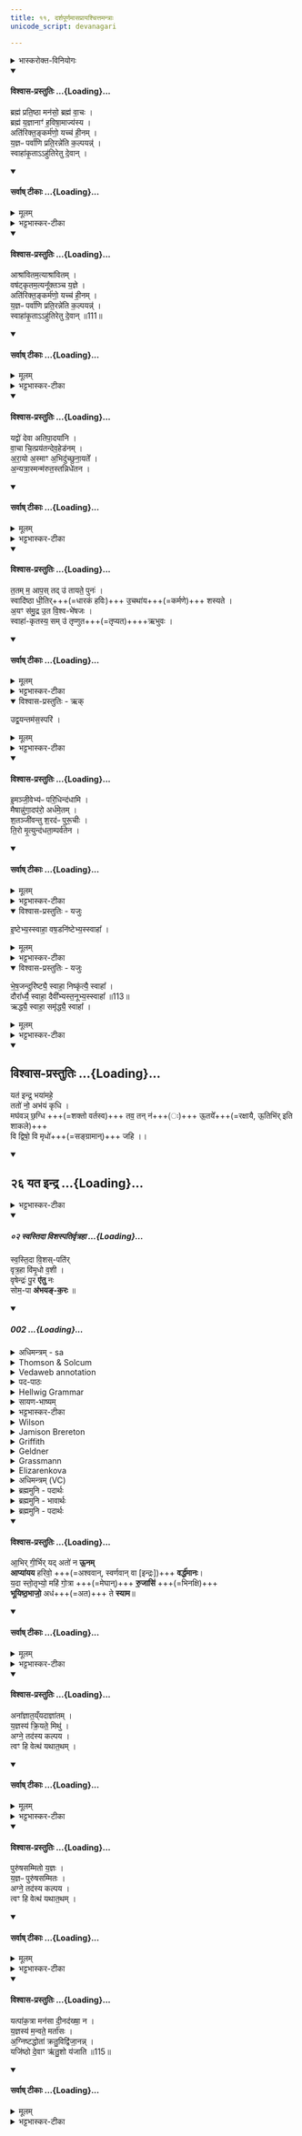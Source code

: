 ```yaml
---
title: ११, दर्शपूर्णमासप्रायश्चित्तमन्त्राः
unicode_script: devanagari

---
```

<details><summary>भास्करोक्त-विनियोगः</summary>

1अथ दर्शपूर्णमासयोः प्रायश्चित्तहोमा नित्याः - ब्रह्म प्रतिष्ठेति द्वे पञ्चपदे शक्वर्यौ ॥ 
</details>
<div class="js_include" newlevelforh1="4" title="विश्वास-प्रस्तुतिः" unfilled url="/vedAH_yajuH/taittirIyam/brAhmaNam/Rk/vishvAsa-prastutiH/3/7_achChidra-prAyashchittAdi/11/02_brahma_pratiShThA.md">
<details open><summary><h4>विश्वास-प्रस्तुतिः ...{Loading}...</h4></summary>

ब्रह्म॑ प्रति॒ष्ठा मन॑सो॒ ब्रह्म॑ वा॒चः ।  
ब्रह्म॑ य॒ज्ञानाꣳ॑ ह॒विषा॒माज्य॑स्य ।  
अति॑रिक्त॒ङ्कर्म॑णो॒ यच्च॑ ही॒नम् ।  
य॒ज्ञᳶ पर्वा॑णि प्रति॒रन्ने॑ति क॒ल्पयन्न्॑ ।  
स्वाहा॑कृ॒ताऽऽहु॑तिरेतु दे॒वान् ।
</details>
</div>
<div class="js_include" newlevelforh1="4" title="सर्वाष् टीकाः" unfilled url="/vedAH_yajuH/taittirIyam/brAhmaNam/Rk/sarvASh_TIkAH/3/7_achChidra-prAyashchittAdi/11/02_brahma_pratiShThA.md">
<details open><summary><h4>सर्वाष् टीकाः ...{Loading}...</h4></summary>
<details><summary>मूलम्</summary>

ब्रह्म॑ प्रति॒ष्ठा मन॑सो॒ ब्रह्म॑ वा॒चः ।  
ब्रह्म॑ य॒ज्ञानाꣳ॑ ह॒विषा॒माज्य॑स्य ।  
अति॑रिक्त॒ङ्कर्म॑णो॒ यच्च॑ ही॒नम् ।  
य॒ज्ञᳶ पर्वा॑णि प्रति॒रन्ने॑ति क॒ल्पयन्न्॑ ।  
स्वाहा॑कृ॒ताऽऽहु॑तिरेतु दे॒वान् ।
</details>
<details><summary>भट्टभास्कर-टीका</summary>

ब्रह्म आत्मा कर्मणामपादानम् । यथा - 'यत एव यज्ञं प्रयुङ्क्ते । तदेनं प्रतिष्ठापयति' इति । ईश्वरस्य क्रियाशक्तिः वाताख्यः विश्वोपादानभूतः परमात्मा । तदेव ब्रह्म प्रतिष्ठा मनसः, वाचः, यज्ञानां, तत्साधनानां च हविषां, आज्यस्य च । तस्मात् अस्य कर्मणो यदतिरिक्तं मात्राधिक्येन कृतं यच्च हीनं मात्राया ऊनं तत्सर्वं यज्ञः यष्टव्यं तदेव ब्रह्म कल्पयन् गुणीकुर्वन् फलसाधनसमर्थं कुर्वन् पर्वाणि यागकालांश्च प्रतिरन् सम्यङ्निर्वर्तितयागतया वर्धयन् अशून्यं कुर्वन् एति अविच्छेदेन वर्तते । तदर्थं इयं स्वाहाकृता स्वाहाकारेण संस्कृता आहुतिः देवान् एतु गच्छतु तेषां स्थितये भवतु ॥
</details>
</details>
</div>
<div class="js_include" newlevelforh1="4" title="विश्वास-प्रस्तुतिः" unfilled url="/vedAH_yajuH/taittirIyam/brAhmaNam/Rk/vishvAsa-prastutiH/3/7_achChidra-prAyashchittAdi/11/05_AshrAvitamatyAshrAvitam_vaShaTkRtamatyanUktanch.md">
<details open><summary><h4>विश्वास-प्रस्तुतिः ...{Loading}...</h4></summary>

आश्रा॑वितम॒त्याश्रा॑वितम् ।  
वष॑ट्कृतम॒त्यनू᳚क्तञ्च य॒ज्ञे ।  
अति॑रिक्त॒ङ्कर्म॑णो॒ यच्च॑ ही॒नम् ।  
य॒ज्ञᳶ पर्वा॑णि प्रति॒रन्ने॑ति क॒ल्पयन्न्॑ ।  
स्वाहा॑कृ॒ताऽऽहु॑तिरेतु दे॒वान् ॥111॥
</details>
</div>
<div class="js_include" newlevelforh1="4" title="सर्वाष् टीकाः" unfilled url="/vedAH_yajuH/taittirIyam/brAhmaNam/Rk/sarvASh_TIkAH/3/7_achChidra-prAyashchittAdi/11/05_AshrAvitamatyAshrAvitam_vaShaTkRtamatyanUktanch.md">
<details open><summary><h4>सर्वाष् टीकाः ...{Loading}...</h4></summary>
<details><summary>मूलम्</summary>

आश्रा॑वितम॒त्याश्रा॑वितम् ।  
वष॑ट्कृतम॒त्यनू᳚क्तञ्च य॒ज्ञे ।  
अति॑रिक्त॒ङ्कर्म॑णो॒ यच्च॑ ही॒नम् ।  
य॒ज्ञᳶ पर्वा॑णि प्रति॒रन्ने॑ति क॒ल्पयन्न्॑ ।  
स्वाहा॑कृ॒ताऽऽहु॑तिरेतु दे॒वान् ॥111॥
</details>
<details><summary>भट्टभास्कर-टीका</summary>

2आश्रावितमिति ॥ अस्मिन् यज्ञे यत् आश्रावितं सम्यङ्निर्वर्तिताश्रावणं अत्याश्रावितं असमीचीनाश्रावणं वषट्कृतं सम्यक् वषट्कारेण दत्तं अत्यनूक्तं असमीचीनानुवचनम् ।  
अतिरिक्तमित्यादि । समानम् । समीचीनकरणमत्र कल्पनं वेदितव्यम् ॥  

-  तस्मात् अस्य कर्मणो यदतिरिक्तं मात्राधिक्येन कृतं यच्च हीनं मात्राया ऊनं तत्सर्वं यज्ञः यष्टव्यं तदेव ब्रह्म कल्पयन् गुणीकुर्वन् फलसाधनसमर्थं कुर्वन् पर्वाणि यागकालांश्च प्रतिरन् सम्यङ्निर्वर्तितयागतया वर्धयन् अशून्यं कुर्वन् एति अविच्छेदेन वर्तते । तदर्थं इयं स्वाहाकृता स्वाहाकारेण संस्कृता आहुतिः देवान् एतु गच्छतु तेषां स्थितये भवतु ॥
</details>
</details>
</div>
<div class="js_include" newlevelforh1="4" title="विश्वास-प्रस्तुतिः" unfilled url="/vedAH_yajuH/taittirIyam/brAhmaNam/Rk/vishvAsa-prastutiH/3/7_achChidra-prAyashchittAdi/11/08_yadvo_devA.md">
<details open><summary><h4>विश्वास-प्रस्तुतिः ...{Loading}...</h4></summary>

यद्वो॑ देवा अतिपा॒दया॑नि ।  
वा॒चा चि॒त्प्रय॑तन्देव॒हेड॑नम् ।  
अ॒रा॒यो अ॒स्माꣳ अ॒भिदु॑च्छुना॒यते᳚ ।  
अ॒न्यत्रा॒स्मन्म॑रुत॒स्तन्निधे॑तन ।
</details>
</div>
<div class="js_include" newlevelforh1="4" title="सर्वाष् टीकाः" unfilled url="/vedAH_yajuH/taittirIyam/brAhmaNam/Rk/sarvASh_TIkAH/3/7_achChidra-prAyashchittAdi/11/08_yadvo_devA.md">
<details open><summary><h4>सर्वाष् टीकाः ...{Loading}...</h4></summary>
<details><summary>मूलम्</summary>

यद्वो॑ देवा अतिपा॒दया॑नि ।  
वा॒चा चि॒त्प्रय॑तन्देव॒हेड॑नम् ।  
अ॒रा॒यो अ॒स्माꣳ अ॒भिदु॑च्छुना॒यते᳚ ।  
अ॒न्यत्रा॒स्मन्म॑रुत॒स्तन्निधे॑तन ।
</details>
<details><summary>भट्टभास्कर-टीका</summary>

3यद्व डति जगती त्रिष्टुब्वा ॥ हे देवाः! मरुतः! युष्माकं संबन्धि यत् कर्म अहं अतिपादयानि अतिपन्नं यथाकामं करोमि । अकरणं अन्यथा करणं चातिपत्तिः । कामचारकरणे लोट् । वाचा चित् वाचा च, सामर्थ्यात् मनसा चेति गम्यते । प्रयतं प्रकर्षेण यतं उपरतम् । यम उपरमे । अत एव देवहेडनं देवानां क्रोधनम् । यच्चास्मान् अरायः निर्धनान् । 'ऊडिदम्' इति विभक्तेरुदात्तत्वं रैशब्दादपि भवति । अभिदुच्छुनायते आभिमुख्येन नाशयति अस्मान्वा अभिलक्ष्य दुच्छुनेवाचरति । दुच्छुना दारिद्र्यम्, तदिवास्मान् पीडयतीति यावत् । ईदृशं अतिपन्नं कर्म तत् अस्मत्तः अन्यत्र निधेतन स्थापयत तत्फलं अस्मासु मा भूत् । दधातेर्लिङि 'लिङ्याशिष्यङ्' यासुट्, 'अतो येयः' 'तप्तनप्तनधनाश्च' इति तनादेशः ॥
</details>
</details>
</div>
<div class="js_include" newlevelforh1="4" title="विश्वास-प्रस्तुतिः" unfilled url="/vedAH_yajuH/taittirIyam/brAhmaNam/Rk/vishvAsa-prastutiH/3/7_achChidra-prAyashchittAdi/11/11_tatamma_Apastadu.md">
<details open><summary><h4>विश्वास-प्रस्तुतिः ...{Loading}...</h4></summary>

त॒तम् म॒ आप॒स् तद् उ॑ तायते॒ पुनः॑ ।  
स्वादि॑ष्ठा धी॒तिर्+++(=धारकं हविः)+++ उ॒चथा॑य+++(=कर्मणे)+++ शस्यते ।  
अ॒यꣳ स॑मु॒द्र उ॒त वि॒श्व-भे॑षजः ।  
स्वाहा॑-कृतस्य॒ सम् उ॑ तृप्णुत+++(=तृप्यत)++++ऋभुवः ।
</details>
</div>
<div class="js_include" newlevelforh1="4" title="सर्वाष् टीकाः" unfilled url="/vedAH_yajuH/taittirIyam/brAhmaNam/Rk/sarvASh_TIkAH/3/7_achChidra-prAyashchittAdi/11/11_tatamma_Apastadu.md">
<details open><summary><h4>सर्वाष् टीकाः ...{Loading}...</h4></summary>
<details><summary>मूलम्</summary>

त॒तम्म॒ आप॒स्तदु॑ तायते॒ पुनः॑ ।  
स्वादि॑ष्ठा धी॒तिरु॒चथा॑य शस्यते ।  
अ॒यꣳ स॑मु॒द्र उ॒त वि॒श्वभे॑षजः ।  
स्वाहा॑कृतस्य॒ समु॑तृप्णुतर्भुवः ।
</details>
<details><summary>भट्टभास्कर-टीका</summary>

4ततं म इति जगती ॥ मम **आपः** कर्म **ततं** विस्तीर्णं यावज्जीवसंकल्पात् ।  
**तद्** एव इदानीं अनेन होमेन **पुनः तायते** भूयोपि विस्तीर्यते । किञ्च - **स्वादिष्ठा** स्वादुतमा **धीतिः** धारकं हविः । संज्ञायां क्तिन् । **उचथाय** कर्मणे हविषः समवायाधारत्वात् उचथः । उच समवाये, औणादिकः थप्रत्ययः । यत्र समवैति तदर्थं स्वादिष्ठं भूत्वा अनेन होमेन हविः शस्यते, प्रशस्ततां भजते । यस्मादेवं तस्मात् **अयं समुद्रः** समुद्रोपमम् इदं दीयमानं आज्यं, अपि च **विश्वभेषजः** सर्वानिष्ट-शमनहेतुः, न तु धृतान्तरवत् कतिपयरोगभेषजम् ।  
तस्य तादृशस्य **स्वाहाकृतस्य** स्वाहाकारेण प्रदत्तस्य **समु तृप्णुत**, उकारो ऽवधारणे, संतृप्यत, यस्य णुत्वम् । हे ऋभुवः! देवाः! । छान्दसः उवङादेशः । सुहितार्थयोगे षष्ठीसमासप्रतिषेधेन षष्ठ्याः ज्ञापितत्वात् स्वाहाकृतस्येति षष्ठी ।
</details>
</details>
</div>
<details open><summary>विश्वास-प्रस्तुतिः - ऋक्</summary>

उद्व॒यन्तम॑स॒स्परि॑ ।  
</details>
<details><summary>मूलम्</summary>

उद्व॒यन्तम॑स॒स्परि॑ ।  
</details>
<details><summary>भट्टभास्कर-टीका</summary>

उद्वयं तमस इत्यादि नवानां प्रतीका गृह्यन्ते । व्याख्याताश्च ग्रहकाण्डादिषु मन्त्राः । उद्वयं तमसस्परि पश्यन्तः , उदु त्यं जातवेदसं , चित्रं देवानां62, इमं मे वरुण श्रुधि , तत्त्वा यामि ब्रह्मणा63, त्वं नो अग्ने वरुणस्य , स त्वंनो अग्रेऽवमः64, त्वमग्ने अयाऽस्ययासन् , प्रजापते न त्वत् ॥  

-  उद्व॒यन्तम॑स॒स्परि॑ ।  
पश्य॑न्तो॒ ज्योति॒रुत्त॑रम् ।  
दे॒वन्दे॑व॒त्रा सूर्य᳚म् ।  
अग॑न्म॒ ज्योति॑रुत्त॒मम् ॥ 43॥   

  -  टीका 25अथ पञ्चविंशीमाह - तमसस्परि तमसः अन्धकारात् परि ऊर्ध्वं उत्तरमुत्कृष्टं ज्योतिः उत्पश्यन्त उत्कर्षेण पश्यन्तो वयं देवत्रा देवेषु मध्ये देवं द्योतमानं सूर्यरूपमुत्तमं ज्योतिः अगन्म प्राप्ताः स्मः । 'यद्देवा देवहेडनम्' इत्येताः षडृचः पापक्षयार्थे कर्मणि द्रष्टव्याः ॥


इ॒मम्मे॑ वरुण॒ तत्त्वा॑ यामि ।  

- इ॒मम्मे॑ वरुण श्रुधी॒ हव॑म॒द्या च॑ मृडय ।   
त्वाम॑व॒स्युराच॑के ।   

  - अथ 'ये कृष्णास्स्युस्तं वारुणं चरुं निर्वपेत्' इत्यस्याः पुरोनुवाक्या - इमं म इति गायत्री । श्रुधीति प्रथमपादान्तः ॥ हे वरुण इममस्मदीयं हवमाह्वानं श्रुधि शृणु । 'बहुलं छन्दसि' इति शपो लुक् । 'श्रुशृणुपृकृवृभ्यः' इति धिभावः । श्रुत्वा चाद्यैव मां मृडय सुखय । यस्मादहं त्वामवस्युः रक्षणमात्मन इच्छन् । 'क्याच्छन्दसि' इत्युप्रत्ययः । आचके आभिमुख्येन शब्दयामि प्रार्थये । कै गै शब्दे ॥
  - 'यावतोऽश्वान् प्रतिगृह्णीयात् तावतो वारुणान् चतुष्कपालान्निर्वपेत्' इत्यस्याः पुरोऽनुवाक्या - इमं मे वरुण श्रुधी हवम् इति गायत्री ॥ 'इन्द्रं वो विश्वतस्परीन्द्रं नरः' इत्यत्र व्याख्याता । हे वरुण इमं मे हवं आह्वानं श्रुधि शृणु । अद्यास्मिम् कर्मणि मां मृडय त्वामहं अवस्युः -रक्षणाय आचके आभिमुख्येन भजे ॥

- तत्त्वा॑ यामि॒ ब्रह्म॑णा॒ वन्द॑मान॒स्तदाशा᳚स्ते॒ यज॑मानो ह॒विर्भिः॑ ।  
  अहे॑डमानो वरुणे॒ह बो॒द्ध्युरु॑शꣳस॒ मा न॒ आयु॒ᳶ प्रमो॑षीः ॥

  -  तत्रैव याज्या - तत्त्वेति त्रिष्टुप् ॥ हे वरुण ब्रह्मणा मन्त्रेण त्वामेव वन्दमानः स्तुवन्नहं तत्तदर्थम् । चतुर्थ्या लुक् । तदर्थमेव त्वां यामि भजे । यद्वा - तदेव त्वां यामि याचे । छान्दसोन्त्यलोपः, परस्मैपदं च । यजमानोपि सर्वस्तदेवाशास्ते हविर्भिश्चरुपुरोडाशादिभिः हे उरुशंस महास्तुतिक त्वमपि तामस्मदीयां विज्ञापनां इह कर्माणि अहेडमानः अक्रुद्ध्यन् बोधि बुध्यस्व । पूर्ववद्विकरणस्य लुक्, 'हुझल्भ्यो हेर्धिः', 'वा छन्दसि' इत्यपित्त्वादेव ङित्त्वाभावाद्गुणः, अन्त्यलोपश्छान्दसः । किम्पुनस्तत्प्रार्थनीयमित्याह - नः अस्माकं आयुर्दीप्तिमन्नं वा मा प्रमोषीः मा छेत्सीः तदर्थं विशं च रा[राष्ट्रं चा]वगमयेति भावः ॥

  - 12 तत्रैव याज्या - तत्त्वा यामि ब्रह्मणा वन्दमान इति त्रिष्टुप् ॥ इयमपि तत्रैव व्याख्याता । हे वरुण अहं ब्रह्मणा मन्त्रेण हविषा त्वां वन्दमानः स्तुवन् अहं त्वामभियाचे यजमानोऽपि तदेव हविर्भिराशास्ते त्वमपि तत्? अहेडमानः अक्रुध्यन् इह कर्मणि बुद्ध्यस्व । किंपुनः तत्? हे वरुण उरु शंसमानः अस्माकमायुर्मा प्रमोषीरिति ॥

उदु॒त्यञ्चि॒त्रम् ॥112॥  

-  मन्त्रः   [ उदु॒ त्यञ्जा॒तवे॑दसन्दे॒वव्ँव॑हन्ति के॒तवः॑ ।  
   दृ॒शे विश्वा॑य॒ सूर्य᳚म् ॥      

  - टीका अथ दाक्षिणं काण्डं सौम्यमेव । तत्र शौरीभ्यामृग्भ्यां गार्हपत्ये जुहोति - उदुत्यमिति प्रथमा गायत्री, द्वितीया त्रिष्टुप् ॥   
तत्र प्रथमा - 'उदायुषा' इत्यत्र व्याख्याता । त्यं तं इमं देवं जातवेदसं जातप्रज्ञं जातानां वेदितारं केतवो रश्मय उद्वहन्ति ऊर्ध्वं वहन्ति दृशे द्रष्टुं विश्वाय विश्वार्थं, विश्वो लोको यथैनं पश्येदिति । 'सुवर्गाय वा एतानि लोकाय हुयन्ते यद्दाक्षिणानि' इत्यादि ब्राह्मणम् ॥]  

  -  5'यो ब्रह्मवर्चसकामस्स्यात्तस्मा एतं सौर्यं चरुं निर्वपेत्' इत्यस्याः पुरोनुवाक्या - उदु त्यमिति गायत्री ॥ व्याख्यातेयं ग्रहेषु , अस्या इदं प्रतीकग्रहणम् । तमिमं जातवेदसं देवं सूर्यं केतवो रश्मय उद्वहन्ति विश्वस्य लोकस्य दर्शनार्थमिति ॥   

  - सौर्यर्चा कृष्णाजिनं पुरस्तात्प्रत्यानह्यत्यूर्ध्वग्रीवम् - उदुत्यमिति गायत्र्या ॥ त्यं तं जातवेदसं जातानां वेदितारम् । 'गतिकारकयोरपि' इत्यसुन्प्रत्ययः । जातप्रज्ञानं वा सूर्यं देवं देवनादिगुणयुक्तं उद्वहन्ति ऊर्ध्वं वहन्ति केतवो रश्मयः दृशे द्रष्टुम् । 'दृशे विख्ये च' इति निपात्यते । विश्वाय विश्वार्थं विश्वं लोको यथा एनं पश्येत् तदनुरूपमुद्वहन्ति । स्मैभावाभावश्छान्दंसः । क्रियमाणेन का सङ्गतिः? उच्यते - एतस्य कर्मणस्सामर्थ्यादेतदेवं भवतीति ॥   

  - 31अथ सौम्यस्य पुरोनुवाक्या याज्या चा - 'उदु त्यं जात्वेदसम्', 'चित्रं देवानाम्' इति गायत्रीत्रिष्टुभौ ॥ व्याख्याते चैते । अत्र प्रतीकग्रहणम् । तमिमं जातवेदसं जातप्रज्ञानं सूर्यं देवं केतवः उद्वहन्ति यथा सर्वेषां द्रष्टुं योग्यो भवतीति ॥  


-  मन्त्रः   चि॒त्रन्दे॒वाना॒मुद॑गा॒दनी॑क॒ञ्चख्षु॑र्मि॒त्रस्य॒ वरु॑णस्या॒ग्नेः ।  
  आऽप्रा॒ द्यावा॑पृथि॒वी अ॒न्तरि॑ख्ष॒ꣳ॒ सूर्य॑ आ॒त्मा जग॑तस्त॒स्थुष॑श्च ॥  

  -  टीका अथ द्वितीया - चित्रं चायनीयं देवानामनीकं सङ्घातरूपम्मण्डलम् । यद्वा - देवानां रश्मीनां अनीकं मुखं समुदायस्थानं वा । मित्रादीनां देवानामपि चक्षुस्स्थानं , तेपि हि तेन प्रकाशितं पश्यन्ति । यद्वा - मित्रत्वादिपदप्राप्तिहेतुत्वाच्चक्षुरित्युपचर्यते । उपलक्षणं चैतत्, सर्वदेवतापदलाभहेतुत्वात्; भवति मण्डलोपासनमिति । इर्दृशमण्डलमुदगात् उदेति । छान्दसो लुङ्, 'गातिस्था' इति सिचो लुक् । यदा ईदृशम्मण्डलमुदेति तदा तन्मण्डलान्तर्गतो भगवान् सूर्यः जगतो जङ्गमस्य तस्थुषः स्थावरस्य च विश्वस्यात्मा द्यावापृथिवी द्यावापृथिव्यौ अन्तरिक्षं च रश्मिभिराप्राः आपूरयति । प्रा पूरणे पुरुषव्यत्ययः, अदादित्वाच्छपो लुक् । द्यौश्च पृथिवी च द्यावापृथिव्यौ । 'दिवो द्यावा' इति द्यावादेशः, 'वा छन्दसि' इति पूर्वसवर्णदीर्घः', 'देवताद्वन्द्वे च' इति पूर्वोत्तरयोर्युगपत्प्रकृतिस्वरत्वम्, पृथिवीशब्दो ङीषन्तोन्तोदात्तः । ईदृशो भगवाननेन होमेनास्माकमभिमतं साधयत्विति ॥

  -  32द्वितीया - चित्रं चायनीयं देवानां सर्वेषामनीकं अनीकभूतं मित्रस्य वरुणस्य च अग्नेश्चक्षुस्थानीयं जङ्गमस्य स्थावरस्य आत्मभूतः सूर्य उदगात् उदेति । उदेत्य च द्यावापृथिवी अन्तरिक्षं च रश्मिभिरापूरयतीति ॥

  -  6तत्रैव याज्या - चित्रमिति त्रिष्टुप् ॥ इयमपि तत्रैव व्याख्याता । प्रतीकग्रहणमेवेदम् । चित्रं चायनीयं देवानामनीकं चमूस्थानीयं मित्रादीनामपि चक्षुस्स्थानीयमुदगादुद्गच्छति । उदुत्यं च द्यावापृथिवी अन्तरिक्षं च आप्रा आप्रात् आपूरयन्ति । जगतः जङ्गमस्य तस्थुषः स्थावरस्य चात्मा सूर्य इति ॥

त्वन्नो॑ अग्ने॒ स त्वन्नो॑ अग्ने ।  

- पूर्णमन्त्रपाठः  
-  [ त्वन्नो॑ अग्ने॒ वरु॑णस्य वि॒द्वान्दे॒वस्य॒ हेडोऽव॑ यासिसीष्ठाः  ।  
यजि॑ष्ठो॒ वह्नि॑तम॒श्शोशु॑चानो॒ विश्वा॒ द्वेषाꣳ॑सि॒ प्र मु॑मुग्ध्य॒स्मत्  ।  

- अथ त्वं नो अग्ने स त्वं नो अग्ने इति गायत्रीत्रिष्टुभौ ॥
क्वचिदाग्निवारुणे विनियोगो द्रष्टव्यः ।  
प्रायश्चित्ते वा । तत्र प्रथमा - हे अग्ने विद्वान् सर्वार्थसाधनो वा यज्ञे स त्वं देवस्य वरुणस्य हेडः क्रोधः अनादरो वा पाशग्रहणादिकः नः अस्माकं अस्मत्संबन्धि अवयासिसीष्ठाः अपनय । अवपूर्वात् यासेर्ण्यन्तादाशीर्लिङि इडादावपि णिलोपश्छान्दसः । 'छन्दस्युभयथा' इति लिङ्वा सार्वधातुकत्वादिडभावो ङित्त्वं च । किं च – यजिष्ठः यष्टृतमः । यष्टृशब्दात् 'तुश्छन्दसि' इतीष्ठन् प्रत्ययः । 'तुरिष्ठमेयस्सु' इति तृशब्दस्य लोपः । वह्नितमः हविषां वोढृतमः शोशुचानः अतिशयेन दीप्यमानः । 'अभ्यस्तानामादिः' इत्याद्युदात्तत्वम् । ईदृशः त्वं विश्वानि वरुणव्यतिरिक्तान्यपि द्वेष्टॄणि वा रक्षःप्रभृतीनि अस्मत् अस्मत्तः प्रमुमुग्धि प्रकर्षेण मोचय । 'बहुर्लं छन्दसि' इति शपश्लुः ॥

- पूर्णमन्त्रपाठः  
- स त्वन्नो॑ अग्नेऽव॒मो भ॑वो॒ती नेदि॑ष्ठो अ॒स्या उ॒षसो॒ व्यु॑ष्टौ  ।  
अव॑ यख्ष्व नो॒ वरु॑णम् [72] ररा॑णो वी॒हि मृ॑डी॒कꣳ सु॒हवो॑ न एधि  ।  

- अथ द्वितीया - हे अग्ने स त्वं नः अस्माकं अवमः अविता भव ऊत्या गमनेन । यद्वा - ऊत्या रक्षणेन अवमः अर्वाचीनः प्रत्यासन्नो भव । अस्या उषसो रात्रेरवसाने प्रातरेव अस्माकं नेदिष्ठः अन्तिकतमः अस्मिन् दिवसे प्रातरेव अस्मत्पार्श्वमागतस्त्वमिदानीं तत्क्षणेनापि प्रत्यासन्नतरो भवेति । 'अन्तिकबाढ योर्नेदसाधौ' । किञ्च - रराणः अस्मदीये परिचरणे रममाण अस्माकं वरुणं वारकं वरुणप्रवर्तितं वा पापरोगादिकमवयक्ष्व नाशय । 'बहुलं छन्दसि' इति शपो लुक् । रातेः शानचि अन्त्यलोपश्छान्दसः, पूर्वपदाद्युदात्तत्वम् । तदर्थं वीहि भुङ्क्ष्व मृडीकं सुखहेतुमिदं हविः । किञ्च - नः अस्माकं सुहवः शोभनाह्वानश्च एधि भव । आह्वानप्रयोजनस्य सद्यस्सम्पत्तिः शोभनत्वम् । 'आद्युदात्तं द्व्यच्छन्दसि' इत्युत्तरपदाद्युदात्तत्वम् ॥]

त्वम॑ग्ने अ॒यासि॒ प्रजा॑पते ।  


-   मन्त्रः
त्वम॑ग्ने अ॒यासि॑ ।  
अ॒या सन्मन॑सा हि॒तः ।  
अ॒या सन् ह॒व्यमू॑हिषे ।  
अ॒या नो॑ धेहि भेष॒जम् ।  

  - टीका 23त्वमग्ने अयाऽसीत्यनुष्टुप् ॥ हें! अग्रे! त्वं अया अयमेवासि । इदमः प्रथमैकवचनस्य 'सुपां सुलुक्' इति डादेशः । टिलोपे 'अनुदात्तस्य च यत्रोदात्तलोपः' इति उदात्तनिवृत्तिस्वरेण आकारस्य उदात्तत्वम् । अयमेवासि त्वम् । तव याथात्म्यं न जानीमः यं त्वां वयं प्रपश्यामः अयमेवासि । किं च अया अयमेव सन् मनसा हितः युक्तैर्धृतः । नान्यं जानीम इति । अपि च अयमेव सन् हव्यमूहिषे आस्माकीनं हविर्वह । छान्दसो लिङ् । किञ्च अयमेव त्वमस्माकं भेषजमनिष्टशमनं धेहि अस्मासु स्थापय । किमनेन रूपेण कर्तुं न शक्यत इति भावः ॥

-  प्रजा॑पते॒ न त्वदे॒तान्य॒न्यो विश्वा॑ जा॒तानि॒ परि॒ ता ब॑भूव ।    
     यत्का॑मास्ते जुहु॒मस्तन्नो॑ अस्तु व॒यꣵ स्या॑म॒ पत॑यो रयी॒णाम् ॥ [28]  

  -  युवराजस्य प्रतिहितस्य गृहे जुहोति - प्रजापत इति त्रिष्टुभा ॥ हे प्रजापते त्वत्तोन्यः कश्चिदपि तान्येतानि विश्वा विश्वानि जातानि जन्मवन्ति वस्तूनि परिबभूव परिभवति वाप्नोति परिगृह्णाति वा । यद्वा - त्वदेतानि त्वत्तो जातानि विश्वानि वस्तूनि कश्चिदन्यः पीरबभूव न त्वमेव परिभवसि, तस्मादेवं तावन्महानुभावस्त्वम् । न च मया किञ्चिदज्ञातमस्ति ; अतो यत्कामा यत्फलं कामयमानाः ते जुहुमस्तन्नोस्माकमस्तु त्वत्प्रसादात् स कामोस्माकं सम्पद्यताम् । 'शीलिकामिभिक्षाचरिभ्यः' इति णः, पूर्वपदप्रकृतिस्वरत्वं च । इदं तु विशेषेणेत्याह - वयं रयीणां धनानां पतयः सर्वदा स्यामेत्याशास्ते ॥

  -  हे प्रजापते न खलु कश्चित् त्वत्तोन्यः तान्येतानि विश्वानि जातानि भूतानि परिबभूव परिभवति । तस्माद्यत्कामा वयं जुहुमस्तन्नोस्माकमस्तु । किञ्च - वयं रयीणां पतयस्स्वामिनश्च स्यामेति ॥

  - 20'यः प्रजाकामस्स्यात्तस्मा एतं प्राजापत्यं गार्मुतं चरुं निर्वपेत्' इत्यस्याः पुरोऽनुवाक्या - प्रजापते न त्वदिति त्रिष्टुप् ॥
व्याख्यातेयं 'सोमस्य त्विषिरसि' इत्यत्र इह त्वस्याः प्रतीकं गृह्यते । हे प्रजापते त्वदन्य एतानि विश्वानि जातानि भुवनानि परिबभूव सर्वतो व्याप्नोति । तस्माद्यद्यत्कामयमानास्ते जुहुमो वयं तत्तथैवास्माकमस्तु वयं रयीणां पतयस्स्यामेति ॥
</details>
<div class="js_include" newlevelforh1="4" title="विश्वास-प्रस्तुतिः" unfilled url="/vedAH_yajuH/taittirIyam/brAhmaNam/Rk/vishvAsa-prastutiH/3/7_achChidra-prAyashchittAdi/11/17_imanjIvebhyapH_paridhindadhAmi.md">
<details open><summary><h4>विश्वास-प्रस्तुतिः ...{Loading}...</h4></summary>

इ॒मञ्जी॒वेभ्य॑ᳶ परि॒धिन्द॑धामि ।  
मैषान्नु॑गा॒दप॑रो॒ अर्ध॑मे॒तम् ।  
श॒तञ्जी॑वन्तु श॒रद॑ᳶ पुरू॒चीः ।  
ति॒रो मृ॒त्युन्द॑धता॒म्पर्व॑तेन ।
</details>
</div>
<div class="js_include" newlevelforh1="4" title="सर्वाष् टीकाः" unfilled url="/vedAH_yajuH/taittirIyam/brAhmaNam/Rk/sarvASh_TIkAH/3/7_achChidra-prAyashchittAdi/11/17_imanjIvebhyapH_paridhindadhAmi.md">
<details open><summary><h4>सर्वाष् टीकाः ...{Loading}...</h4></summary>
<details><summary>मूलम्</summary>

इ॒मञ्जी॒वेभ्य॑ᳶ परि॒धिन्द॑धामि ।  
मैषान्नु॑गा॒दप॑रो॒ अर्ध॑मे॒तम् ।  
श॒तञ्जी॑वन्तु श॒रद॑ᳶ पुरू॒चीः ।  
ति॒रो मृ॒त्युन्द॑धता॒म्पर्व॑तेन ।
</details>
<details><summary>भट्टभास्कर-टीका</summary>

5इमं जीवेभ्य इति त्रिष्टुप् ॥ जीवेभ्यः जीवनार्थं जीवानां वा परिधिं सर्वतः धातारं रक्षकं दधामि स्थापयामि एतद्धोमात्मकम् । अतः एषां अनेन होमेन रक्षितानां जीवानां मध्ये अपरः कश्चिदपि मा गात् मा गमत् । नु इति क्षिप्रार्थे । एतमर्धं पुरुषायुषस्य प्रथमार्धं पञ्चाशद्वर्षलक्षणं आयुष्ट्वेन मा गात् तावत्यायुषि मा मृतेति यावत् । यद्बा - एतमर्थं ऋद्धिं ऋद्धिहेतुम् । वर्णव्यत्ययो वा एतमर्धम् । प्रथमे पक्षे छान्दसमाद्युदात्तत्वम् । किन्तु शतं जीवन्तु शरदः संवत्सरान् पुरूचीः पुरून् बडून्वा नानाविधान् भोगान् अञ्चतीति, नकाराकारयोः लुप्तयोः 'चौ' इति दीर्घत्वम् । अत एव मृत्युं तिरोदधतां विनष्टं कुरुताम् पर्वतेन पर्वणि क्रियमाणेन अनेन होमेन । 'पर्वमरुद्भ्यां तन्' इति तन्प्रत्ययः । पर्वतवदभेद्येन वा ॥
</details>
</details>
</div>
<details open><summary>विश्वास-प्रस्तुतिः - यजुः</summary>

इ॒ष्टेभ्य॒स्स्वाहा॒ वष॒डनि॑ष्टेभ्य॒स्स्वाहा᳚ ।  
</details>
<details><summary>मूलम्</summary>

इ॒ष्टेभ्य॒स्स्वाहा॒ वष॒डनि॑ष्टेभ्य॒स्स्वाहा᳚ ।  
</details>
<details><summary>भट्टभास्कर-टीका</summary>

6इष्टेभ्य इत्यादीनि यजूंषि ॥ इष्टेभ्यः सम्यग्यागेनाराधितेभ्यः अग्न्यादिभ्यः स्वाहुतमिदमस्तु तृप्त्यतिशयाय । वषडनिष्टेभ्यः ये अनिष्टा वष्ट्कारेण अनाराधिताः देवाः तेभ्यः इदमेव वषट्कृतं हविरस्तु तदर्थं इदं स्वाहुतं करोमि ।  
</details>
<details open><summary>विश्वास-प्रस्तुतिः - यजुः</summary>

भे॒ष॒जन्दुरि॑ष्ट्यै॒ स्वाहा॒ निष्कृ॑त्यै॒ स्वाहा᳚ ।  
दौरा᳚र्ध्यै॒ स्वाहा॒ दैवी᳚भ्यस्त॒नूभ्य॒स्स्वाहा᳚ ॥113॥  
ऋद्ध्यै॒ स्वाहा॒ समृ॑द्ध्यै॒ स्वाहा᳚ ।  
</details>
<details><summary>मूलम्</summary>

भे॒ष॒जन्दुरि॑ष्ट्यै॒ स्वाहा॒ निष्कृ॑त्यै॒ स्वाहा᳚ ।  
दौरा᳚र्ध्यै॒ स्वाहा॒ दैवी᳚भ्यस्त॒नूभ्य॒स्स्वाहा᳚ ॥113॥  
ऋद्ध्यै॒ स्वाहा॒ समृ॑द्ध्यै॒ स्वाहा᳚ ।  
</details>
<details><summary>भट्टभास्कर-टीका</summary>

भेषजं अनिष्टकारित्वशमनं दुरिष्टचै दुरिष्ट्याः प्रमादादिना विगुणा इष्टिः दुरिष्टिः तस्याः स्विष्टं स्वाहुतमिदमस्तु । निष्कृतिः प्रायश्चित्तार्थो होमादिः । तत्सामर्थ्यार्थं स्वाहुतमिदमस्तु ॥
</details>
<div class="js_include" newlevelforh1="2" title="विश्वास-प्रस्तुतिः" unfilled url="/vedAH_yajuH/taittirIyam/brAhmaNam/Rk/vishvAsa-prastutiH/3/7_achChidra-prAyashchittAdi/11/26_yata_indra.md">
<details open><summary><h2>विश्वास-प्रस्तुतिः ...{Loading}...</h2></summary>

यत॑ इन्द्र॒ भया॑महे॒  
ततो॑ नो॒ अभ॑यं कृधि ।  
मघ॑वञ् छ॒ग्धि +++(=शक्तो वर्तस्व)+++ तव॒ तन् न॑+++(ः)+++ ऊ॒तये᳚+++(=रक्षायै, ऊ॒तिभि॑र् इति शाकले)+++  
वि द्विषो॒ वि मृधो॑+++(=सङ्ग्रामान्)+++ जहि ।।

</details>
</div>
<div class="js_include" newlevelforh1="2" unfilled url="/vedAH_yajuH/taittirIyam/brAhmaNam/Rk/sarvASh_TIkAH/3/7_achChidra-prAyashchittAdi/11/26_yata_indra.md">
<details open><summary><h2>२६ यत इन्द्र ...{Loading}...</h2></summary>
<details><summary>भट्टभास्कर-टीका</summary>

7यत इन्द्रेति पथ्या बृहती ॥ हे इन्द्र! यतः मृत्युरोगचोरादेर्हेतोः वयं भयामहे बिभीमः । व्यत्ययेन शप्, आत्मनेपदं च । ततः नः अस्माकं यथा भयं न भवति तथा कृधि कुरु । शपो लुकि, 'श्रुशृणुपृकृवृभ्यः' इति घिभावः । हे मघवन्! तव या ऊतिः रक्षा अनितरसाधारणी तत् तस्याः नः अस्मदर्थं तां रक्षां कर्तुं त्वमेव शग्धि शक्तो वर्तस्व । छान्दसो वर्तमाने लोट्, प्राक्काले वा । त्वदीयरक्षाशक्तेः प्रदर्शनकालोऽयम् । 'ऊतियूति' इति क्तिनः उदात्तत्वम् । किञ्च - विद्विषः शत्रून् विमृधः सङ्ग्रामांश्च जहि विनाशय । 'हन्तेर्जः' ॥
</details>
</details>
</div>
<div class="js_include" includetitle="false" newlevelforh1="5" unfilled url="/vedAH_Rk/shAkalam/saMhitA/vishvAsa-prastutiH/10/152/02_svastidA_vishaspatirvRtrahA.md">
<details open><summary><h5>०२ स्वस्तिदा विशस्पतिर्वृत्रहा ...{Loading}...</h5></summary>


स्व॒स्ति॒दा वि॒शस्-पति॑र्  
वृत्र॒हा वि॑मृ॒धो व॒शी ।  
वृषेन्द्रः॑ पु॒र **ए॑तु** नः  
सोम॒-पा **अ॑भयङ्-क॒रः** ॥

</details>
</div>
<div class="js_include" includetitle="false" newlevelforh1="5" unfilled url="/vedAH_Rk/shAkalam/saMhitA/sarvASh_TIkAH/10/152/02_svastidA_vishaspatirvRtrahA.md">
<details open><summary><h5>002 ...{Loading}...</h5></summary>
<details><summary>अधिमन्त्रम् - sa</summary>

- देवता - इन्द्रः
- ऋषिः - शासो भारद्वाजः
- छन्दः - अनुष्टुप्
</details>
<details><summary>Thomson & Solcum</summary>

सुअस्तिदा꣡ विश꣡स् प꣡तिर्  
वृत्रहा꣡ विमृधो꣡ वशी꣡  
वृ꣡षे꣡न्द्रः पुर꣡ एतु नः  
सोमपा꣡ अभयंकरः꣡
</details>
<details><summary>Vedaweb annotation</summary>

###### Strata
Popular for linguistic reasons, and possibly also for non-linguistic reasons

###### Pāda-label
popular;; epic anuṣṭubh (292)  
popular;; epic anuṣṭubh (292)  
popular;; epic anuṣṭubh (292)  
popular;; epic anuṣṭubh (292)
###### Morph
pátiḥ ← páti- (nominal stem)  
{case:NOM, gender:M, number:SG}

svastidā́ḥ ← svastidā́- (nominal stem)  
{case:NOM, gender:M, number:SG}

viśáḥ ← víś- (nominal stem)  
{case:GEN, gender:F, number:SG}

vaśī́ ← vaśín- (nominal stem)  
{case:NOM, gender:M, number:SG}

vimr̥dháḥ ← vimŕ̥dh- (nominal stem)  
{case:GEN, gender:M, number:SG}

vr̥trahā́ ← vr̥trahán- (nominal stem)  
{case:NOM, gender:M, number:SG}

etu ← √i- 1 (root)  
{number:SG, person:3, mood:IMP, tense:PRS, voice:ACT}

índraḥ ← índra- (nominal stem)  
{case:NOM, gender:M, number:SG}

naḥ ← ahám (pronoun)  
{case:ACC, number:PL}

purás ← purás (invariable)  
{}

vŕ̥ṣā ← vŕ̥ṣan- (nominal stem)  
{case:NOM, gender:M, number:SG}

abhayaṁkaráḥ ← abhayaṁkará- (nominal stem)  
{case:NOM, gender:M, number:SG}

somapā́ḥ ← somapā́- (nominal stem)  
{case:NOM, gender:M, number:SG}

</details>
<details><summary>पद-पाठः</summary>

स्व॒स्ति॒ऽदाः । वि॒शः । पतिः॑ । वृ॒त्र॒ऽहा । वि॒ऽमृ॒धः । व॒शी ।  
वृषा॑ । इन्द्रः॑ । पु॒रः । ए॒तु॒ । नः॒ । सो॒म॒ऽपाः । अ॒भ॒य॒म्ऽक॒रः ॥
</details>
<details><summary>Hellwig Grammar</summary>

-   *svastidā* ← *svasti*
- \[noun\], neuter
- “prosperity; well-being; fortune; benediction; svasti \[word\];
    well; luck.”
------------------------------------------------------------------------
- *svastidā* ← *dāḥ* ← *dā*
- \[noun\], nominative, singular, masculine
- “giving.”
------------------------------------------------------------------------
- *viśas* ← *viś*
- \[noun\], genitive, singular, feminine
- “people; tribe; Vaisya; national; viś; real property; Vaisya.”
------------------------------------------------------------------------
- *patir* ← *patiḥ* ← *pati*
- \[noun\], nominative, singular, masculine
- “husband; overlord; king; deity; īśvara; ruler; pati \[word\];
    commanding officer; leader; owner; mayor; lord.”
------------------------------------------------------------------------
- *vṛtrahā* ← *vṛtra*
- \[noun\], masculine
- “Vṛtra; vṛtra \[word\].”
------------------------------------------------------------------------
- *vṛtrahā* ← *hā* ← *han*
- \[noun\], nominative, singular, masculine
- “killing; curative; destroying; removing; māraka; stabbing.”
------------------------------------------------------------------------
- *vimṛdho* ← *vimṛdhaḥ* ← *vimṛdha*
- \[noun\], nominative, singular, masculine
------------------------------------------------------------------------
- *vaśī* ← *vaśin*
- \[noun\], nominative, singular, masculine
- “powerful; controlling; regnant; authoritative.”
------------------------------------------------------------------------
- *vṛṣendraḥ* ← *vṛṣā* ← *vṛṣan*
- \[noun\], nominative, singular, masculine
- “bull; Indra; stallion; Vṛṣan; man.”
------------------------------------------------------------------------
- *vṛṣendraḥ* ← *indraḥ* ← *indra*
- \[noun\], nominative, singular, masculine
- “Indra; leader; best; king; first; head; self; indra \[word\];
    Indra; sapphire; fourteen; guru.”
------------------------------------------------------------------------
- *pura* ← *puras*
- \[adverb\]
- “ahead; puras \[word\]; easterly; eastward; east; earlier.”
------------------------------------------------------------------------
- *etu* ← *i*
- \[verb\], singular, Present imperative
- “go; travel; enter (a state); return; walk; continue; reach; ask.”
------------------------------------------------------------------------
- *naḥ* ← *mad*
- \[noun\], dative, plural
- “I; mine.”
------------------------------------------------------------------------
- *somapā* ← *soma*
- \[noun\], masculine
- “Soma; moon; soma \[word\]; Candra.”
------------------------------------------------------------------------
- *somapā* ← *pāḥ* ← *pā*
- \[noun\], nominative, singular, masculine
- “drinking.”
------------------------------------------------------------------------
- *abhayaṅkaraḥ* ← *abhayaṃkara*
- \[noun\], nominative, singular, masculine
------------------------------------------------------------------------
</details>
<details><summary>सायण-भाष्यम्</summary>

**स्वस्तिदाः** स्वस्तेरविनाशस्य दाता **विशस्पतिः** सर्वस्याः प्रजायाः पालयिता **वृत्रहा** वृत्राणां शत्रूणां हन्ता **विमृधः** संग्रामकारी **वशी** वशीकर्ता **वृषा** वर्षिता कामानां **सोमपाः** सोमस्य पाता एवंविधः **इन्द्रः** **अभयंकरः** अभयस्य  भयराहित्यस्य कर्ता सन् **नः** अस्माकं **पुर** **एतु** पुरतो गच्छतु ॥
</details>
<details><summary>भट्टभास्कर-टीका</summary>

8स्वस्तिदा इत्यनुष्टुप् ॥ स्वस्तिदा अविनाशस्य दाता विशः विश्वस्याः प्रजायाः पतिः वृत्रहा पापादेर्हन्ता विमृधः विनिवारितसङ्ग्रामः । छान्दसस्समासान्तः, विभक्तिव्यत्ययो वा । वशी जितेन्द्रियः वृषा सेक्ता ईदृशः इन्द्रः अस्माकं पुरः एतु अग्रतः रक्षकभावेन वर्तताम् । स्वस्तिदा शोभनं भावं अस्मभ्यं ददत् अभयंकरः भयनिवृत्तेः कर्ता वक्ता वा माभैषीरिति । 'मेघर्तिभयेषु' इति खल्विधीयमानः अभयेऽपि भवति ॥
</details>
<details><summary>Wilson</summary>

###### English translation:

“May **Indra**, the granter of prosperity, the lord of men, the slayer of **Vṛtra**, the warrior, the subduer, theshowerer, the drinker of the **Soma**, the assurer of safety, come to our presence.”
</details>
<details><summary>Jamison Brereton</summary>

As the lord of the clan who gives well-being, the Vr̥tra-smasher,  
(smasher) of the scornful, exerting his will—  
let the bull Indra go before us, the soma-drinker, the creator of  
fearlessness.
</details>
<details><summary>Griffith</summary>

Lord of the clan, who brings us bliss, Strong, Warrior, Slayer of the fiend,  
     May India, Soma-drinker, go before us, Bull who gives us peace.
</details>
<details><summary>Geldner</summary>

Der heilspendende Clanherr, der Vritratöter, der die Verächter vertreibt, der Gebieter, der Bulle Indra soll uns vorangehen, der Somatrinker, der Sicherheit schafft.
</details>
<details><summary>Grassmann</summary>

Der Segen schenkt als Stammes Herr den Vritra schlägt, den Feind bezwingt, Als Stier geh Indra uns voran, der Soma trinkt und Frieden schafft.
</details>
<details><summary>Elizarenkova</summary>

Дающий счастье господин племен,  
Убийца Вритры, гонитель тех, кто презирает (нас), властелин,  
Бык-Индра пусть идет впереди нас,  
Любящий пить сому, создающий безопасность!
</details>
<details><summary>अधिमन्त्रम् (VC)</summary>

- इन्द्र:
- शासो भारद्वाजः
- निचृदनुष्टुप्
- गान्धारः
</details>
<details><summary>ब्रह्ममुनि - पदार्थः</summary>

पदार्थान्वयभाषाः -  (स्वस्तिदा)कल्याण का दाता (विशस्-पतिः) प्रजा का पालक (वृत्रहा) आक्रमणकारी पापी, विरोधी का हन्ता-मारनेवाला-नष्ट करनेवाला (विमृधः) विशिष्ट संग्रामवाली सेनाओं का वशकर्ता (वृषा) सुखवर्षक (इन्द्रः) परमात्मा या राजा (सोमपाः) उत्पन्न-पदार्थों का रक्षक परमात्मा या सोमरस का पानकर्ता राजा (अभयङ्करः) अभयदाता (नः पुरः) हमारे आगे (एतु) प्राप्त हो या चले ॥२॥
</details>
<details><summary>ब्रह्ममुनि - भावार्थः</summary>

भावार्थभाषाः -  परमात्मा कल्याण का देनेवाला, उपासक प्रजा का रक्षक, उपासक के विरोधियों को नष्ट करनेवाला, संघर्ष करनेवाली प्रवृत्तियों का वशकर्ता, सुखवर्षक, उत्पन्न पदार्थों का रक्षक, अभयदाता रूप में साक्षात् होता है एवं राजा कल्याणदाता, प्रजा का रक्षक, आक्रमणकारी शत्रुसेनाओं को वश में करनेवाला, सोमरस का पान करनेवाला, संकट के अवसर पर आगे बढ़नेवाला हो ॥२॥
</details>
<details><summary>ब्रह्ममुनि - पदार्थः</summary>

पदार्थान्वयभाषाः -  (स्वस्तिदाः) कल्याणदाता (विशस्-पतिः) प्रजायाः पालकः (वृत्रहा) आवरणकर्त्तुः पापिनो विरोधिनो हन्ता (विमृधः-वशी) विशिष्टः संग्रामो यासां ताः विरोधिनीः सेनाः-तस्याः-वशकर्त्ता “मृधः संग्रामनाम” [निघ० २।१७] (वृषा) सुखवर्षकः (इन्द्रः) परमात्मा राजा वा (सोमपाः) उत्पन्न-पदार्थानां रक्षकः “सोमपाः सर्वपदार्थरक्षकः” [ऋ० १।४।२ दयानन्दः] सोमरसस्य पानकर्त्ता वा (अभयङ्करः) अभयदाता (नः पुरः-एतु) अस्माकं सम्मुखं प्राप्नोतु-अग्रे गच्छतु वा ॥२॥
</details>
</details>
</div>
<div class="js_include" newlevelforh1="4" title="विश्वास-प्रस्तुतिः" unfilled url="/vedAH_yajuH/taittirIyam/brAhmaNam/Rk/vishvAsa-prastutiH/3/7_achChidra-prAyashchittAdi/11/32_Abhir_gIrbhir.md">
<details open><summary><h4>विश्वास-प्रस्तुतिः ...{Loading}...</h4></summary>

आ॒भिर् गी॒र्भिर् यद् अतो॑ न **ऊ॒नम्**   
**आप्या॑यय** हरिवो॒ +++(=अश्ववान्, स्वर्णवान् वा [इन्द्रः])+++ **वर्द्ध॑मानः**।  
य॒दा स्तो॒तृभ्यो॒ महि॑ गो॒त्रा +++(=मेघान्)+++ **रु॒जासि॑** +++(=भिनक्षि)+++  
**भूयिष्ठ॒भाजो॒** अध॑+++(=अत)+++ ते **स्याम**॥
</details>
</div>
<div class="js_include" newlevelforh1="4" title="सर्वाष् टीकाः" unfilled url="/vedAH_yajuH/taittirIyam/brAhmaNam/Rk/sarvASh_TIkAH/3/7_achChidra-prAyashchittAdi/11/32_Abhir_gIrbhir.md">
<details open><summary><h4>सर्वाष् टीकाः ...{Loading}...</h4></summary>
<details><summary>मूलम्</summary>

आ॒भिर्गी॒र्भिर्यदतो॑ न ऊ॒नम् ॥114॥  
आप्या॑यय हरिवो॒ वर्ध॑मानः ।  
य॒दा स्तो॒तृभ्यो॒ महि॑ गो॒त्रा रु॒जासि॑ ।  
भू॒यि॒ष्ठ॒भाजो॒ अध॑ ते स्याम ।
</details>
<details><summary>भट्टभास्कर-टीका</summary>

9आभिरिति त्रिष्टुम् ॥ हे हरिवः! अश्ववन्! आभिः अस्मदुक्ताभिः गीर्भिः वर्धमानः त्वं आप्यायय वर्धय । किं? यत् अतः अस्माभिः अनुष्ठितात् कर्मणः ऊनं विकलं आसीत्, तत्सर्वं आप्यायय । यदा त्वं स्तोतृभ्यः स्तोत्रर्थं महि महत् अत्यर्थं सादरं गोत्राणि मेघान् रुजासि वृष्ट्यर्थं भिनक्षि तदा तथा स्तोतृत्ववत्सलः त्वं अस्माकं स्तोतॄणां कर्म संपूरयेति भावः । रुजेर्लेट्याडागमः । अध अत एव वयं ते त्वत्सकाशात् भूयिष्ठभाजः स्याम बहुतमानां धनादींना लब्धारो भूयास्म ॥
</details>
</details>
</div>
<div class="js_include" newlevelforh1="4" title="विश्वास-प्रस्तुतिः" unfilled url="/vedAH_yajuH/taittirIyam/brAhmaNam/Rk/vishvAsa-prastutiH/3/7_achChidra-prAyashchittAdi/11/35_anAjnAtay.NyadAjnAtam_yajnasya.md">
<details open><summary><h4>विश्वास-प्रस्तुतिः ...{Loading}...</h4></summary>

अना᳚ज्ञात॒य्ँयदाज्ञा॑तम् ।  
य॒ज्ञस्य॑ क्रि॒यते॒ मिथु॑ ।  
अग्ने॒ तद॑स्य कल्पय ।  
त्वꣳ हि वेत्थ॑ यथात॒थम् ।
</details>
</div>
<div class="js_include" newlevelforh1="4" title="सर्वाष् टीकाः" unfilled url="/vedAH_yajuH/taittirIyam/brAhmaNam/Rk/sarvASh_TIkAH/3/7_achChidra-prAyashchittAdi/11/35_anAjnAtay.NyadAjnAtam_yajnasya.md">
<details open><summary><h4>सर्वाष् टीकाः ...{Loading}...</h4></summary>
<details><summary>मूलम्</summary>

अना᳚ज्ञात॒य्ँयदाज्ञा॑तम् ।  
य॒ज्ञस्य॑ क्रि॒यते॒ मिथु॑ ।  
अग्ने॒ तद॑स्य कल्पय ।  
त्वꣳ हि वेत्थ॑ यथात॒थम् ।
</details>
<details><summary>भट्टभास्कर-टीका</summary>

10अनाज्ञातमिति द्वे अनुष्टुभौ ॥ अनाज्ञातं शास्त्रमर्यादया अज्ञातं, यच्च आज्ञातं तथा ज्ञातं यज्ञस्य सम्बन्धि कर्म मिथु मिथ्या क्रियते फलसाधनासमर्थं अन्यथा क्रियते अनाज्ञातस्य अनाज्ञातत्वादेव अन्यथा करणम् । ज्ञातस्याप्युपेक्षया अन्यथा क्रिया स्यात् । हे अग्ने! तत् सर्वं अस्य कर्मणः सम्बन्धि कल्पय फलसाधनसमर्थं कल्पय अविकलं कुरु । त्वं हि यथातथं वेत्थ, यथात्वं कर्मणः स्वभावः, तस्यानतिवृत्तावव्ययीभावः ॥
</details>
</details>
</div>
<div class="js_include" newlevelforh1="4" title="विश्वास-प्रस्तुतिः" unfilled url="/vedAH_yajuH/taittirIyam/brAhmaNam/Rk/vishvAsa-prastutiH/3/7_achChidra-prAyashchittAdi/11/38_puruShasammito_yajnaH.md">
<details open><summary><h4>विश्वास-प्रस्तुतिः ...{Loading}...</h4></summary>

पुरु॑षसम्मितो य॒ज्ञः ।  
य॒ज्ञᳶ पुरु॑षसम्मितः ।  
अग्ने॒ तद॑स्य कल्पय ।  
त्वꣳ हि वेत्थ॑ यथात॒थम् ।
</details>
</div>
<div class="js_include" newlevelforh1="4" title="सर्वाष् टीकाः" unfilled url="/vedAH_yajuH/taittirIyam/brAhmaNam/Rk/sarvASh_TIkAH/3/7_achChidra-prAyashchittAdi/11/38_puruShasammito_yajnaH.md">
<details open><summary><h4>सर्वाष् टीकाः ...{Loading}...</h4></summary>
<details><summary>मूलम्</summary>

पुरु॑षसम्मितो य॒ज्ञः ।  
य॒ज्ञᳶ पुरु॑षसम्मितः ।  
अग्ने॒ तद॑स्य कल्पय ।  
त्वꣳ हि वेत्थ॑ यथात॒थम् ।
</details>
<details><summary>भट्टभास्कर-टीका</summary>

11पुरुषसम्मित इति ॥ पुरुषः विशिष्टदेहश्चेतयिता, तेन सम्मितः तुल्यः यज्ञो नाम यथा पुरुषोऽयं अन्यूनानतिरिक्तविशिष्टावयवारब्धशरीरः एवं यज्ञोऽप्यन्यूनानतिरिक्ताङ्गविशिष्टाङ्गसङ्घातावयववान् । उपमानपूर्वपदप्रकृतिस्वरत्वम् । किञ्च - पुरुषसम्मितः पुरुषेण सम्यङ्निर्वतितश्चेत् अयं यज्ञो भवति यज्ञस्वभावभाग्भवति, इतरथा अयज्ञ एव स्यात् । 'तृतीया कर्मणि' इति पूर्वपदप्रकृतिस्वरत्वम् । यस्मादेवं तस्मात् तस्य यत् न्यूनं तत्कल्पय यज्ञस्वभावानुरूपं कुरु यज्ञत्वाय । त्वं हि यज्ञस्वभावं यथावद्वेत्थ ॥
</details>
</details>
</div>
<div class="js_include" newlevelforh1="4" title="विश्वास-प्रस्तुतिः" unfilled url="/vedAH_yajuH/taittirIyam/brAhmaNam/Rk/vishvAsa-prastutiH/3/7_achChidra-prAyashchittAdi/11/41_yatpAkatrA_manasA.md">
<details open><summary><h4>विश्वास-प्रस्तुतिः ...{Loading}...</h4></summary>

यत्पा॑क॒त्रा मन॑सा दी॒नद॑ख्षा॒ न ।  
य॒ज्ञस्य॑ म॒न्वते॒ मर्ता॑सः ।  
अ॒ग्निष्टद्धोता॑ क्रतु॒विद्वि॑जा॒नन्न् ।  
यजि॑ष्ठो दे॒वाꣳ ऋ॑तु॒शो य॑जाति ॥115॥
</details>
</div>
<div class="js_include" newlevelforh1="4" title="सर्वाष् टीकाः" unfilled url="/vedAH_yajuH/taittirIyam/brAhmaNam/Rk/sarvASh_TIkAH/3/7_achChidra-prAyashchittAdi/11/41_yatpAkatrA_manasA.md">
<details open><summary><h4>सर्वाष् टीकाः ...{Loading}...</h4></summary>
<details><summary>मूलम्</summary>

यत्पा॑क॒त्रा मन॑सा दी॒नद॑ख्षा॒ न ।  
य॒ज्ञस्य॑ म॒न्वते॒ मर्ता॑सः ।  
अ॒ग्निष्टद्धोता॑ क्रतु॒विद्वि॑जा॒नन्न् ।  
यजि॑ष्ठो दे॒वाꣳ ऋ॑तु॒शो य॑जाति ॥115॥
</details>
<details><summary>भट्टभास्कर-टीका</summary>

12यत्पाकत्रेति त्रिष्टुम् ॥ पक्तव्यं बालं मनः पाकं तत्प्रकारेण मनसा । स्वार्थिकस्त्राप्रत्ययः । पाकगामिना वा मनसा उपलक्षिताः मर्ताः दीनदक्षाः क्षीणोत्साहाः यज्ञस्य सम्बन्धि यत् कर्मं न मन्वते न जानन्ति तत्सर्वं विजानन् सञ्जातवैगुण्यं जानन् क्रतुवित् विगुणस्य क्रतुस्वरूपस्य वेत्ता होता देवानां आह्वानकुशलः यजिष्ठः यष्टृतमः मानुषेभ्यः होतृभ्यः ईदृशः अग्निः देवान् ऋतुशः कालेकाले यजाति यजतु । लेट्याडागमः । 'संख्यैकवचनाच्च' इति शम् । यष्टृशब्दात् 'तुश्छन्दसि' इतीष्ठनि 'तुरिष्ठेमेयस्सु' इति लोपः ॥


इति तैत्तिरीये ब्राह्मणे भट्टभास्करीये तृतीये सप्तमे अच्छिद्रेषु एकादशोऽनुवाकः ॥
</details>
</details>
</div>